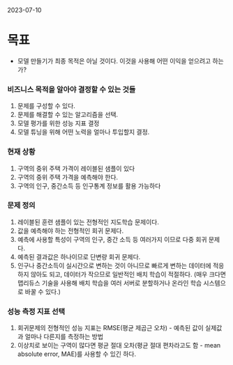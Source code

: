 2023-07-10

# 목표

- 모델 만들기가 최종 목적은 아닐 것이다. 이것을 사용해 어떤 이익을 얻으려고 하는가?

### 비즈니스 목적을 알아야 결정할 수 있는 것들

1. 문제를 구성할 수 있다.
2. 문제를 해결할 수 있는 알고리즘을 선택.
3. 모델 평가를 위한 성능 지표 결정
4. 모델 튜닝을 위해 어떤 노력을 얼마나 투입할지 결정.

### 현재 상황

1. 구역의 중위 주택 가격이 레이블된 샘플이 있다
2. 구역의 중위 주택 가격을 예측해야 한다.
3. 구역의 인구, 중간소득 등 인구통계 정보를 활용 가능하다

### 문제 정의

1. 레이블된 훈련 샘플이 있는 전형적인 지도학습 문제이다.
2. 값을 예측해야 하는 전형적인 회귀 문제다.
3. 예측에 사용할 특성이 구역의 인구, 중간 소득 등 여러가지 이므로 다중 회귀 문제다.
4. 예측된 결과값은 하나이므로 단변량 회귀 문제다.
5. 인구나 중간소득이 실시간으로 변하는 것이 아니므로 빠르게 변하는 데이터에 적응하지 않아도 되고, 데이터가 작으므로 일반적인 배치 학습이 적절하다.
   (매우 크다면 맵리듀스 기술을 사용해 배치 학습을 여러 서버로 분할하거나 온라인 학습 시스템으로 바꿀 수 있다.)

### 성능 측정 지표 선택

1. 회귀문제의 전형적인 성능 지표는 RMSE(평균 제곱근 오차) - 예측된 값이 실제값과 얼마나 다른지를 측정하는 방법
2. 이상치로 보이는 구역이 많다면 평균 절대 오차(평균 절대 편차라고도 함 - mean absolute error, MAE)를 사용할 수 있긴 하다.

